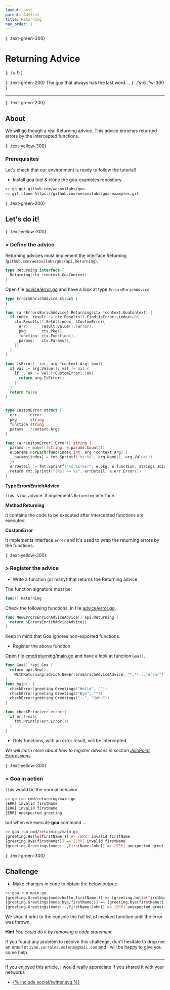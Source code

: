 ```yaml
---
layout: post
parent: Advices
title: Returning
nav_order: 1
---
```


{: .text-green-300}
# Returning Advice
{: .fs-9 }

{: .text-green-200}
The guy that always has the last word....
{: .fs-6 .fw-300 }

---

{: .text-green-200}
## About

We will go though a real Returning advice. This advice enriches returned errors by the intercepted functions. 


{: .text-yellow-300}
### Prerequisites

Let's check that our environment is ready to follow the tutorial!
 
- Install goa tool & clone the goa-examples repository
```bash
>> go get github.com/wesovilabs/goa
>> git clone https://github.com/wesovilabs/goa-examples.git
```

{: .text-green-200}
## Let's do it!

{: .text-yellow-300}
### > Define the advice

Returning advices must implement the interface Returning (`github.com/wesovilabs/goa/api.Returning`). 
```go
type Returning interface {
  Returning(ctx *context.GoaContext)
}
```

Open file [advice/error.go](https://github.com/wesovilabs/goa-examples/blob/master/advice/error.go#L10) and have a look at type `ErrorsEnrichAdvice`.

```go
type ErrorsEnrichAdvice struct {
}

func (a *ErrorsEnrichAdvice) Returning(ctx *context.GoaContext) {
  if index, result := ctx.Results().Find(isError);index>=0{
    ctx.Results().SetAt(index, &CustomError{
      err:      result.Value().(error),
      pkg:      ctx.Pkg(),
      function: ctx.Function(),
      params:   ctx.Params(),
    })
  }
}

func isError(_ int, arg *context.Arg) bool{
  if val := arg.Value(); val != nil {
    if _, ok := val.(*CustomError);!ok{
      return arg.IsError()
    }
  }
  return false
}


type CustomError struct {
  err      error
  pkg      string
  function string
  params   *context.Args
}

func (e *CustomError) Error() string {
  params := make([]string, e.params.Count())
  e.params.ForEach(func(index int, arg *context.Arg) {
    params[index] = fmt.Sprintf("%s:%v", arg.Name(), arg.Value())
  })
  errDetail := fmt.Sprintf("%s.%s(%s)", e.pkg, e.function, strings.Join(params, ","))
  return fmt.Sprintf("[%s] => %s", errDetail, e.err.Error())
}
```

**Type ErrorsEnrichAdvice**

This is our advice. It implements `Returning` interface. 

**Method Returning**

It contains the code to be executed after intercepted functions are executed.

**CustomError**

It implements interface `error` and It's used to wrap the returning errors by the functions.


{: .text-yellow-300}
### > Register the advice 

- Write a function (or many) that returns the Returning advice

The function signature must be:

```go
func() Returning
```

Check the following functions, in file [advice/error.go](https://github.com/wesovilabs/goa-examples/blob/master/advice/error.go#L50),

```go
func NewErrorsEnrichAdviceAdvice() api.Returning {
  return &ErrorsEnrichAdviceAdvice{}
}
```

Keep in mind that Goa ignores non-exported functions.

- Register the above function

Open file [cmd/returning/main.go](https://github.com/wesovilabs/goa-examples/blob/master/cmd/returning/main.go) and have a look at function `Goa()`.

```go
func Goa() *api.Goa {
  return api.New().
    WithReturning(advice.NewErrorsEnrichAdviceAdvice, "*.*(...)error")
}
func main() {
  checkError(greeting.Greetings("Hello", ""))
  checkError(greeting.Greetings("Bye", ""))
  checkError(greeting.Greetings("--", "John"))
}

func checkError(err error){
  if err!=nil{
    fmt.Println(err.Error())
  }
}
```

- Only functions, with an error result, will be intercepted.

*We will learn more about how to register advices in section [JoinPoint Expressions](/joinpoints)*


{: .text-yellow-300}
### > Goa in action

This would be the normal behavior

```bash
>> go run cmd/returning/main.go
[ERR] invalid firstName
[ERR] invalid firstName
[ERR] unexpected greeting
```

but when we execute **goa** command ...

```bash
>> goa run cmd/returning/main.go
[greeting.Hello(firstName:)] => [ERR] invalid firstName
[greeting.Bye(firstName:)] => [ERR] invalid firstName
[greeting.Greetings(mode:--,firstName:John)] => [ERR] unexpected greeting
```

{: .text-green-300}
## Challenge

- Make changes in code to obtain the below output:

```bash
>> goa run main.go
[greeting.Greetings(mode:hello,firstName:)] => [greeting.hello(firstName:)] => [ERR] invalid firstName
[greeting.Greetings(mode:bye,firstName:)] => [greeting.bye(firstName:)] => [ERR] invalid firstName
[greeting.Greetings(mode:--,firstName:John)] => [ERR] unexpected greeting
```

We should print to the console the full list of invoked function until the error was thrown.

**Hint** *You could do it by removing a code statement* 


If you found any problem to resolve this challenge, don't hesitate to drop me an email at `ivan.corrales.solera@gmail.com` and I will
be happy to give you some help.

---
If you enjoyed this article, I would really appreciate if you shared it with your networks


<div class="socialme">
    <ul>
        <li class="twitter">
            <a href="https://twitter.com/intent/tweet?via={{site.data.social.twitter.username}}&url={{ site.data.social.twitter.url | uri_escape}}&text={{ site.data.social.twitter.message | uri_escape}}" target="_blank">
                {% include social/twitter.svg %}
            </a>
        </li>
    </ul>
</div>
